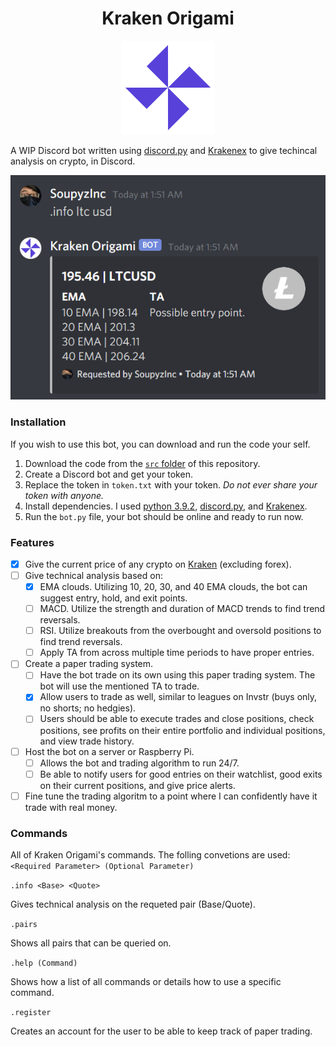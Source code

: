 <h1 align="center" >Kraken Origami</h1>
<p align="center">
  <img width="150" src="https://github.com/SoupyzInc/KrakenOrigami/blob/main/Wiki/K.png" alt="Kraken Origami Logo">
</p>

A WIP Discord bot written using [discord.py](https://github.com/Rapptz/discord.py) and [Krakenex](https://github.com/veox/python3-krakenex) to give techincal analysis on crypto, in Discord.

![Example usage with LTC.](https://github.com/SoupyzInc/KrakenOrigami/blob/main/Wiki/LTC%20Example.png)

### Installation 
If you wish to use this bot, you can download and run the code your self.
1. Download the code from the [`src` folder](https://github.com/SoupyzInc/KrakenOrigami/tree/main/src) of this repository.
2. Create a Discord bot and get your token.
3. Replace the token in `token.txt` with your token. _Do not ever share your token with anyone._
4. Install dependencies. I used [python 3.9.2](https://www.python.org/downloads/), [discord.py](https://github.com/Rapptz/discord.py), and [Krakenex](https://github.com/veox/python3-krakenex).
5. Run the `bot.py` file, your bot should be online and ready to run now.

<!--### Current Features
This is what the bot can do right now.
- Give the current price of any crypto on [Kraken](https://api.kraken.com/0/public/AssetPairs) (not including forex).
- Give technical analysis based on:
  - EMA clouds. Utilizing 10, 20, 30, and 40 EMA clouds, the bot can suggest entry, hold, and exit points.

### Up Next
This is what I plan to do next with this bot.
- Implement MACD.
- Implement RSI.
- Create a paper trading system.
  - Have the bot trade on its own using the paper trading system. The bot will use EMA, MACD, and RSI to create entries and find exits.
  - Allow people to paper trade as well.
- Implement robust TA involving multiple time periods (1hr, 30 min, 15 min, 3 min).-->

### Features
- [x] Give the current price of any crypto on [Kraken](https://api.kraken.com/0/public/AssetPairs) (excluding forex).
- [ ] Give technical analysis based on:
  - [x] EMA clouds. Utilizing 10, 20, 30, and 40 EMA clouds, the bot can suggest entry, hold, and exit points.
  - [ ] MACD. Utilize the strength and duration of MACD trends to find trend reversals.
  - [ ] RSI. Utilize breakouts from the overbought and oversold positions to find trend reversals.
  - [ ] Apply TA from across multiple time periods to have proper entries.
- [ ] Create a paper trading system.
  - [ ] Have the bot trade on its own using this paper trading system. The bot will use the mentioned TA to trade.
  - [x] Allow users to trade as well, similar to leagues on Invstr (buys only, no shorts; no hedgies).
  - [ ] Users should be able to execute trades and close positions, check positions, see profits on their entire portfolio and individual positions, and view trade history.
- [ ] Host the bot on a server or Raspberry Pi.
  - [ ] Allows the bot and trading algorithm to run 24/7.
  - [ ] Be able to notify users for good entries on their watchlist, good exits on their current positions, and give price alerts.
- [ ] Fine tune the trading algoritm to a point where I can confidently have it trade with real money.

### Commands
All of Kraken Origami's commands. The folling convetions are used: `<Required Parameter> (Optional Parameter)`


`.info <Base> <Quote>`

Gives technical analysis on the requeted pair (Base/Quote).

`.pairs`

Shows all pairs that can be queried on. 

`.help (Command)`

Shows how a list of all commands or details how to use a specific command.

`.register`

Creates an account for the user to be able to keep track of paper trading.
